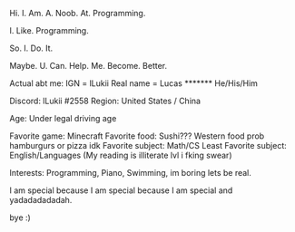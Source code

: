 Hi. I. Am. A. Noob. At. Programming.

I. Like. Programming.

So. I. Do. It. 

Maybe. U. Can. Help. Me. Become. Better. 



Actual abt me:
IGN = lLukii
Real name = Lucas *******
He/His/Him

Discord: lLukii #2558
Region: United States / China

Age: Under legal driving age

Favorite game: Minecraft
Favorite food: Sushi??? Western food prob hamburgurs or pizza idk
Favorite subject: Math/CS
Least Favorite subject: English/Languages (My reading is illiterate lvl i fking swear)


Interests: Programming, Piano, Swimming, im boring lets be real. 

I am special because I am special because I am special and yadadadadadah. 



bye :)



